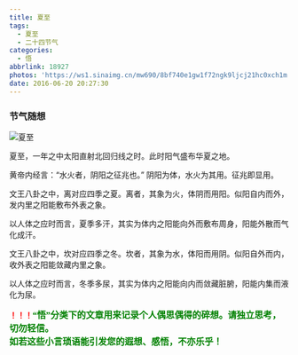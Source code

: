 ```yaml
---
title: 夏至
tags:
  - 夏至
  - 二十四节气
categories:
  - 悟
abbrlink: 18927
photos: 'https://ws1.sinaimg.cn/mw690/8bf740e1gw1f72ngk9ljcj21hc0xch1m.jpg'
date: 2016-06-20 20:27:30
---
```

### 节气随想
![夏至](https://ws1.sinaimg.cn/mw690/8bf740e1gw1f72ngk9ljcj21hc0xch1m.jpg)

夏至，一年之中太阳直射北回归线之时。此时阳气盛布华夏之地。

黄帝内经言：“水火者，阴阳之征兆也。”
阴阳为体，水火为其用。征兆即显用。

文王八卦之中，离对应四季之夏。离者，其象为火，体阴而用阳。似阳自内而外，发内里之阳能敷布外表之象。

以人体之应时而言，夏季多汗，其实为体内之阳能向外而敷布周身，阳能外散而气化成汗。

文王八卦之中，坎对应四季之冬。坎者，其象为水，体阳而用阴。似阳自外而内，收外表之阳能敛藏内里之象。

以人体之应时而言，冬季多尿，其实为体内之阳能向内而敛藏脏腑，阳能内集而液化为尿。  


**<font color=red>！！！</font><font color=green face=微软雅黑 size=3>“悟”分类下的文章用来记录个人偶思偶得的碎想。请独立思考，切勿轻信。  
如若这些小言琐语能引发您的遐想、感悟，不亦乐乎！</font>**